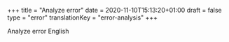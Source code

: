 +++
title = "Analyze error"
date = 2020-11-10T15:13:20+01:00
draft = false
type = "error"
translationKey = "error-analysis"
+++

Analyze error English
